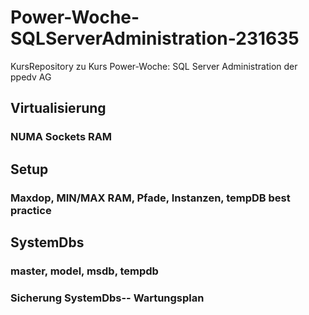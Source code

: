 # Power-Woche-SQLServerAdministration-231635
KursRepository zu Kurs Power-Woche: SQL Server Administration der ppedv AG


## Virtualisierung
### NUMA Sockets RAM

## Setup
### Maxdop, MIN/MAX RAM, Pfade, Instanzen, tempDB best practice

## SystemDbs
### master, model, msdb, tempdb
### Sicherung SystemDbs-- Wartungsplan

